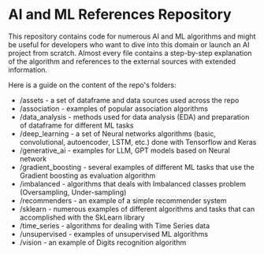 # AI and ML References Repository

This repository contains code for numerous AI and ML algorithms and might be useful for developers who want to dive into 
this domain or launch an AI project from scratch. Almost every file contains a step-by-step explanation of the algorithm
and references to the external sources with extended information. 

Here is a guide on the content of the repo's folders:

* /assets - a set of dataframe and data sources used across the repo
* /association - examples of popular association algorithms
* /data_analysis - methods used for data analysis (EDA) and preparation of dataframe for different ML tasks
* /deep_learning - a set of Neural networks algorithms (basic, convolutional, autoencoder, LSTM, etc.) done with 
   Tensorflow and Keras
* /generative_ai - examples for LLM, GPT models based on Neural network
* /gradient_boosting - several examples of different ML tasks that use the Gradient boosting as evaluation algorithm
* /imbalanced - algorithms that deals with Imbalanced classes problem (Oversampling, Under-sampling)
* /recommenders - an example of a simple recommender system
* /sklearn - numerous examples of different algorithms and tasks that can accomplished with the SkLearn library
* /time_series - algorithms for dealing with Time Series data
* /unsupervised - examples of unsupervised ML algorithms
* /vision - an example of Digits recognition algorithm

